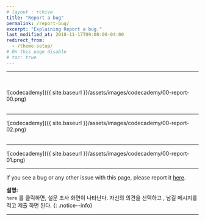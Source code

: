 ```yaml
---
# layout : rchive
title: "Report a bug"
permalink: /report-bug/
excerpt: "Explaining Report a bug."
last_modified_at: 2018-11-17T09:00:00-04:00
redirect_from:
  - /theme-setup/
# On this page disable
# toc: true
---
```

    
    
    
<hr/>
<br>

![codecademy]({{ site.baseurl }}/assets/images/codecademy/00-report-00.png)    
<br>
<hr/>


![codecademy]({{ site.baseurl }}/assets/images/codecademy/00-report-02.png)    
<br>
<hr/>


![codecademy]({{ site.baseurl }}/assets/images/codecademy/00-report-01.png)    
<hr/>

If you see a bug or any other issue with this page, please report it [here]().   


**설명:**     
`here` 를 클릭하면, 설문 조사 화면이 나타난다. 자신의 의견을 선택하고 , 남길 메시지를 적고 제출 하면 된다. 
{: .notice--info}


<hr/>    
<br>    